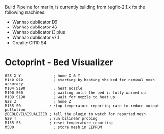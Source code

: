 Build Pipeline for marlin, is currently building from bugfix-2.1.x for the following machines:

- Wanhao dublicator D6
- Wanhao dublicator 4S
- Wanhao dublicator i3 plus
- Wanhao dublicator v2.1
- Creality CR10 S4


# Octoprint - Bed Visualizer
```
G28 X Y               ; home X & Y
M140 S60              ; starting by heating the bed for nominal mesh accuracy
M104 S190             ; heat nozzle
M190 S60              ; waiting until the bed is fully warmed up
M109 S190             ; wait for nozzle to heat up
G28 Z                 ; home Z
M155 S0             ; stop temperature reporting rate to reduce output pollution
@BEDLEVELVISUALIZER	; tell the plugin to watch for reported mesh
G29 T	            ; run bilinear probing
M155 S3             ; reset temperature reporting
M500                  ; store mesh in EEPROM
```

